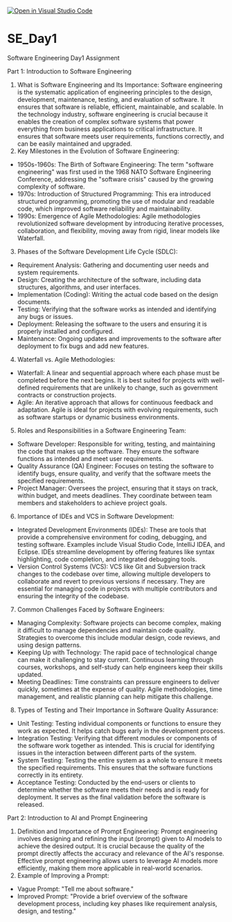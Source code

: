 [![Open in Visual Studio Code](https://classroom.github.com/assets/open-in-vscode-2e0aaae1b6195c2367325f4f02e2d04e9abb55f0b24a779b69b11b9e10269abc.svg)](https://classroom.github.com/online_ide?assignment_repo_id=15559253&assignment_repo_type=AssignmentRepo)
# SE_Day1
Software Engineering Day1 Assignment

Part 1: Introduction to Software Engineering
1. What is Software Engineering and Its Importance: Software engineering is the systematic application of engineering principles to the design, development, maintenance, testing, and evaluation of software. It ensures that software is reliable, efficient, maintainable, and scalable. In the technology industry, software engineering is crucial because it enables the creation of complex software systems that power everything from business applications to critical infrastructure. It ensures that software meets user requirements, functions correctly, and can be easily maintained and upgraded.
2. Key Milestones in the Evolution of Software Engineering:
- 1950s-1960s: The Birth of Software Engineering: The term "software engineering" was first used in the 1968 NATO Software Engineering Conference, addressing the "software crisis" caused by the growing complexity of software.
- 1970s: Introduction of Structured Programming: This era introduced structured programming, promoting the use of modular and readable code, which improved software reliability and maintainability.
- 1990s: Emergence of Agile Methodologies: Agile methodologies revolutionized software development by introducing iterative processes, collaboration, and flexibility, moving away from rigid, linear models like Waterfall.
3. Phases of the Software Development Life Cycle (SDLC):
- Requirement Analysis: Gathering and documenting user needs and system requirements.
- Design: Creating the architecture of the software, including data structures, algorithms, and user interfaces.
- Implementation (Coding): Writing the actual code based on the design documents.
- Testing: Verifying that the software works as intended and identifying any bugs or issues.
- Deployment: Releasing the software to the users and ensuring it is properly installed and configured.
- Maintenance: Ongoing updates and improvements to the software after deployment to fix bugs and add new features.
4. Waterfall vs. Agile Methodologies:
- Waterfall: A linear and sequential approach where each phase must be completed before the next begins. It is best suited for projects with well-defined requirements that are unlikely to change, such as government contracts or construction projects.
- Agile: An iterative approach that allows for continuous feedback and adaptation. Agile is ideal for projects with evolving requirements, such as software startups or dynamic business environments.
5. Roles and Responsibilities in a Software Engineering Team:
- Software Developer: Responsible for writing, testing, and maintaining the code that makes up the software. They ensure the software functions as intended and meet user requirements.
- Quality Assurance (QA) Engineer: Focuses on testing the software to identify bugs, ensure quality, and verify that the software meets the specified requirements.
- Project Manager: Oversees the project, ensuring that it stays on track, within budget, and meets deadlines. They coordinate between team members and stakeholders to achieve project goals.
6. Importance of IDEs and VCS in Software Development:
- Integrated Development Environments (IDEs): These are tools that provide a comprehensive environment for coding, debugging, and testing software. Examples include Visual Studio Code, IntelliJ IDEA, and Eclipse. IDEs streamline development by offering features like syntax highlighting, code completion, and integrated debugging tools.
- Version Control Systems (VCS): VCS like Git and Subversion track changes to the codebase over time, allowing multiple developers to collaborate and revert to previous versions if necessary. They are essential for managing code in projects with multiple contributors and ensuring the integrity of the codebase.
7. Common Challenges Faced by Software Engineers:
- Managing Complexity: Software projects can become complex, making it difficult to manage dependencies and maintain code quality. Strategies to overcome this include modular design, code reviews, and using design patterns.
- Keeping Up with Technology: The rapid pace of technological change can make it challenging to stay current. Continuous learning through courses, workshops, and self-study can help engineers keep their skills updated.
- Meeting Deadlines: Time constraints can pressure engineers to deliver quickly, sometimes at the expense of quality. Agile methodologies, time management, and realistic planning can help mitigate this challenge.
8. Types of Testing and Their Importance in Software Quality Assurance:
- Unit Testing: Testing individual components or functions to ensure they work as expected. It helps catch bugs early in the development process.
- Integration Testing: Verifying that different modules or components of the software work together as intended. This is crucial for identifying issues in the interaction between different parts of the system.
- System Testing: Testing the entire system as a whole to ensure it meets the specified requirements. This ensures that the software functions correctly in its entirety.
- Acceptance Testing: Conducted by the end-users or clients to determine whether the software meets their needs and is ready for deployment. It serves as the final validation before the software is released.

Part 2: Introduction to AI and Prompt Engineering

1. Definition and Importance of Prompt Engineering: Prompt engineering involves designing and refining the input (prompt) given to AI models to achieve the desired output. It is crucial because the quality of the prompt directly affects the accuracy and relevance of the AI's response. Effective prompt engineering allows users to leverage AI models more efficiently, making them more applicable in real-world scenarios.
2. Example of Improving a Prompt:
- Vague Prompt: "Tell me about software."
- Improved Prompt: "Provide a brief overview of the software development process, including key phases like requirement analysis, design, and testing."